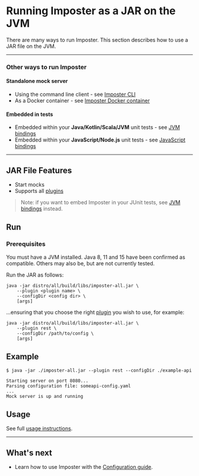 # Running Imposter as a JAR on the JVM

There are many ways to run Imposter. This section describes how to use a JAR file on the JVM.

---
### Other ways to run Imposter

#### Standalone mock server

- Using the command line client - see [Imposter CLI](./run_imposter_cli.md)
- As a Docker container - see [Imposter Docker container](./run_imposter_docker.md)

#### Embedded in tests

- Embedded within your **Java/Kotlin/Scala/JVM** unit tests - see [JVM bindings](./embed_jvm.md) 
- Embedded within your **JavaScript/Node.js** unit tests - see [JavaScript bindings](https://github.com/gatehill/imposter-js)

---

## JAR File Features

- Start mocks
- Supports all [plugins](./features_plugins.md)

> Note: if you want to embed Imposter in your JUnit tests, see [JVM bindings](./embed_jvm.md) instead.

## Run

### Prerequisites

You must have a JVM installed. Java 8, 11 and 15 have been confirmed as compatible. Others may also be, but are not currently tested.

Run the JAR as follows:

    java -jar distro/all/build/libs/imposter-all.jar \
        --plugin <plugin name> \
        --configDir <config dir> \
        [args]

...ensuring that you choose the right [plugin](./features_plugins.md) you wish to use, for example:

    java -jar distro/all/build/libs/imposter-all.jar \
        --plugin rest \
        --configDir /path/to/config \
        [args]

## Example

```shell
$ java -jar ./imposter-all.jar --plugin rest --configDir ./example-api

Starting server on port 8080...
Parsing configuration file: someapi-config.yaml
...
Mock server is up and running
```

## Usage

See full [usage instructions](./usage.md).

---

## What's next

- Learn how to use Imposter with the [Configuration guide](configuration.md).
